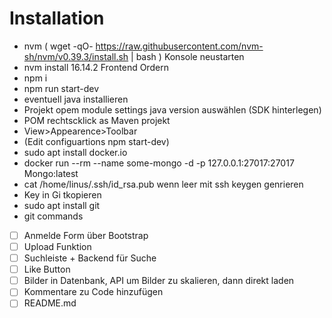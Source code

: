 # Installation
- nvm ( wget -qO- https://raw.githubusercontent.com/nvm-sh/nvm/v0.39.3/install.sh | bash )
Konsole neustarten
- nvm install 16.14.2
Frontend Ordern
- npm i
- npm run start-dev
- eventuell java installieren
- Projekt opem module settings java version auswählen (SDK hinterlegen)
- POM rechtscklick as Maven projekt
- View>Appearence>Toolbar
- (Edit configuartions npm start-dev)
- sudo apt install docker.io
- docker run --rm --name some-mongo -d -p 127.0.0.1:27017:27017 Mongo:latest
- cat /home/linus/.ssh/id_rsa.pub wenn leer mit ssh keygen genrieren  
- Key in Gi tkopieren
- sudo apt install git
- git commands

- [ ] Anmelde Form über Bootstrap
- [ ] Upload Funktion
- [ ] Suchleiste + Backend für Suche
- [ ] Like Button
- [ ] Bilder in Datenbank, API um Bilder zu skalieren, dann direkt laden
- [ ] Kommentare zu Code hinzufügen
- [ ] README.md

